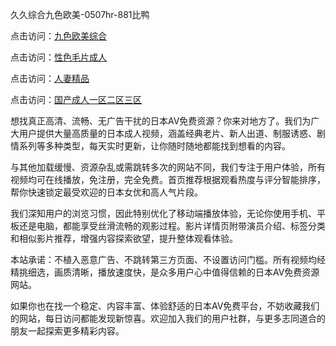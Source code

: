 久久综合九色欧美-0507hr-881比鸭


点击访问：<a href="https://bered.pages.dev/">九色欧美综合</a>

点击访问：<a href="https://bsdf-5f5.pages.dev/">性色毛片成人</a>

点击访问：<a href="https://gsd-agv.pages.dev/">人妻精品</a>

点击访问：<a href="https://fdhf-454.pages.dev/">国产成人一区二区三区</a>


想找真正高清、流畅、无广告干扰的日本AV免费资源？你来对地方了。我们为广大用户提供大量高质量的日本成人视频，涵盖经典老片、新人出道、制服诱惑、剧情系列等多种类型，每天实时更新，让你随时随地都能找到想看的内容。

与其他加载缓慢、资源杂乱或需跳转多次的网站不同，我们专注于用户体验，所有视频均可在线播放，免注册，完全免费。首页推荐根据观看热度与评分智能排序，帮你快速锁定最受欢迎的日本女优和高人气片段。

我们深知用户的浏览习惯，因此特别优化了移动端播放体验，无论你使用手机、平板还是电脑，都能享受丝滑流畅的观影过程。影片详情页附带演员介绍、标签分类和相似影片推荐，增强内容探索欲望，提升整体观看体验。

本站承诺：不植入恶意广告、不跳转第三方页面、不设置访问门槛。所有视频均经精挑细选，画质清晰，播放速度快，是众多用户心中值得信赖的日本AV免费资源网站。

如果你也在找一个稳定、内容丰富、体验舒适的日本AV免费平台，不妨收藏我们的网站，每日访问都能发现新惊喜。欢迎加入我们的用户社群，与更多志同道合的朋友一起探索更多精彩内容。


<span style="display:none;">[Canonical link ( https://github.com/vt20250705/546322 ）</span>
